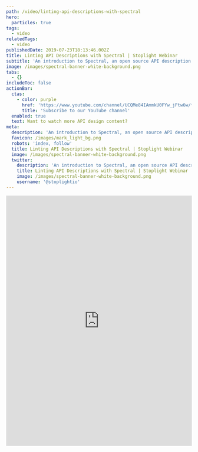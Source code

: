 ```yaml
---
path: /video/linting-api-descriptions-with-spectral
hero:
  particles: true
tags:
  - video
relatedTags:
  - video
publishedDate: 2019-07-23T18:13:46.002Z
title: Linting API Descriptions with Spectral | Stoplight Webinar
subtitle: 'An introduction to Spectral, an open source API description linter'
image: /images/spectral-banner-white-background.png
tabs:
  - {}
includeToc: false
actionBar:
  ctas:
    - color: purple
      href: 'https://www.youtube.com/channel/UCQMe84IAmmkU0FYw_jFtw6w/featured'
      title: 'Subscribe to our YouTube channel'
  enabled: true
  text: Want to watch more API design content?
meta:
  description: 'An introduction to Spectral, an open source API description linter'
  favicon: /images/mark_light_bg.png
  robots: 'index, follow'
  title: Linting API Descriptions with Spectral | Stoplight Webinar
  image: /images/spectral-banner-white-background.png
  twitter:
    description: 'An introduction to Spectral, an open source API description linter'
    title: Linting API Descriptions with Spectral | Stoplight Webinar
    image: /images/spectral-banner-white-background.png
    username: '@stoplightio'
---
```


<style>.markdown-body { max-width: 100% !important; } </style>

<iframe width="100%" height="678" src="https://www.youtube.com/embed/Tc3M0NoNxyg" frameborder="0" allow="accelerometer; autoplay; encrypted-media; gyroscope; picture-in-picture" allowfullscreen></iframe>
